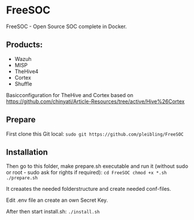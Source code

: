 # FreeSOC
FreeSOC - Open Source SOC complete in Docker.

## Products:
- Wazuh
- MISP
- TheHive4
- Cortex
- Shuffle

Basicconfiguration for TheHive and Cortex based on https://github.com/chinyati/Article-Resources/tree/active/Hive%26Cortex

## Prepare
First clone this Git local:
`sudo git https://github.com/pleibling/FreeSOC`


## Installation
Then go to this folder, make prepare.sh executable and run it (without sudo or root - sudo ask for rights if required):
`cd FreeSOC
chmod +x *.sh
./prepare.sh`

It creaates the needed folderstructure and create needed conf-files.

Edit .env file an create an own Secret Key.

After then start install.sh:
`./install.sh`
